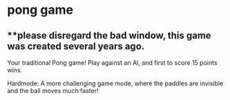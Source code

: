 # pong game

**please disregard the bad window, this game was created several years ago.
---------------------------------------------------------------------------
Your traditional Pong game! Play against an AI, and first to score 15 points wins.

Hardmode: A more challenging game mode, where the paddles are invisible and the ball moves much faster!
